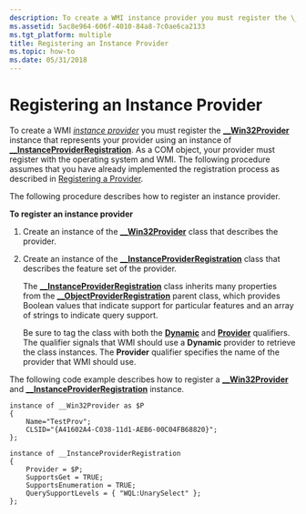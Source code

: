 ```yaml
---
description: To create a WMI instance provider you must register the \_\_Win32Provider instance that represents your provider using an instance of \_\_InstanceProviderRegistration.
ms.assetid: 5ac8e964-606f-4010-84a8-7c0ae6ca2133
ms.tgt_platform: multiple
title: Registering an Instance Provider
ms.topic: how-to
ms.date: 05/31/2018
---
```


# Registering an Instance Provider

To create a WMI [*instance provider*](gloss-i.md) you must register the [**\_\_Win32Provider**](--win32provider.md) instance that represents your provider using an instance of [**\_\_InstanceProviderRegistration**](--instanceproviderregistration.md). As a COM object, your provider must register with the operating system and WMI. The following procedure assumes that you have already implemented the registration process as described in [Registering a Provider](registering-a-provider.md).

The following procedure describes how to register an instance provider.

**To register an instance provider**

1.  Create an instance of the [**\_\_Win32Provider**](--win32provider.md) class that describes the provider.
2.  Create an instance of the [**\_\_InstanceProviderRegistration**](--instanceproviderregistration.md) class that describes the feature set of the provider.

    The [**\_\_InstanceProviderRegistration**](--instanceproviderregistration.md) class inherits many properties from the [**\_\_ObjectProviderRegistration**](--objectproviderregistration.md) parent class, which provides Boolean values that indicate support for particular features and an array of strings to indicate query support.

    Be sure to tag the class with both the [**Dynamic**](standard-wmi-qualifiers.md) and [**Provider**](/windows/desktop/api/Provider/nl-provider-provider) qualifiers. The qualifier signals that WMI should use a **Dynamic** provider to retrieve the class instances. The **Provider** qualifier specifies the name of the provider that WMI should use.

The following code example describes how to register a [**\_\_Win32Provider**](--win32provider.md) and [**\_\_InstanceProviderRegistration**](--instanceproviderregistration.md) instance.

``` syntax
instance of __Win32Provider as $P
{
    Name="TestProv";
    CLSID="{A41602A4-C038-11d1-AEB6-00C04FB68820}";
};

instance of __InstanceProviderRegistration
{
    Provider = $P;
    SupportsGet = TRUE;
    SupportsEnumeration = TRUE;
    QuerySupportLevels = { "WQL:UnarySelect" };
};
```

 

 




